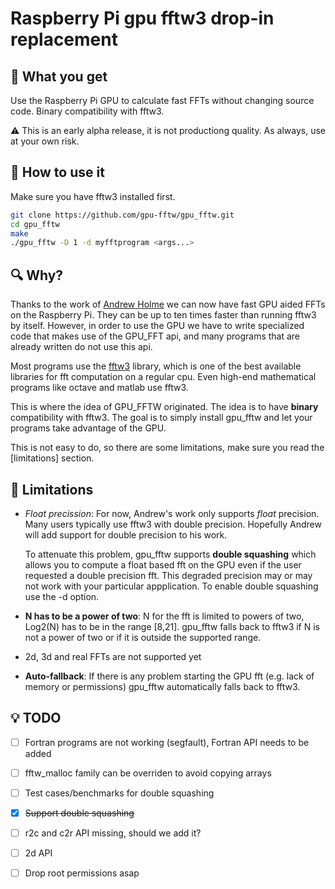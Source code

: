 # Raspberry Pi gpu fftw3 drop-in replacement

## :gift: What you get
Use the Raspberry Pi GPU to calculate fast FFTs without changing
source code.  Binary compatibility with fftw3.

:warning: This is an early alpha release, it is not productiong
quality. As always, use at your own risk.

## :checkered_flag: How to use it
Make sure you have fftw3 installed first.
```sh
git clone https://github.com/gpu-fftw/gpu_fftw.git
cd gpu_fftw
make
./gpu_fftw -D 1 -d myfftprogram <args...>
```

## :mag: Why?
Thanks to the work of [Andrew Holme](http://www.aholme.co.uk/GPU_FFT/Main.htm) we
can now have fast GPU aided FFTs on the Raspberry Pi. They can be up to ten
times faster than running fftw3 by itself. However, in order
to use the GPU we have to write specialized code that makes use of the
GPU_FFT api, and many programs that are already written do not use
this api.

Most programs use the [fftw3](http://www.fftw.org) library, which is
one of the best available libraries for fft computation on a regular cpu. Even
high-end mathematical programs like octave and matlab use fftw3.

This is where the idea of GPU_FFTW  originated. The idea is to have
**binary** compatibility with fftw3. The goal is to simply install
gpu_fftw and let your programs take advantage of the GPU.

This is not easy to do, so there are some limitations, make sure
you read the [limitations] section.

## :eyes: Limitations

* *Float precission*: For now, Andrew's work only supports _float_ precision.
  Many users typically use fftw3 with double precision. Hopefully
  Andrew will add support for double precision to his work.

  To attenuate this problem, gpu_fftw supports **double squashing** which allows
  you to compute a float based fft on the GPU even if the user
  requested a double precision fft. This degraded precision may or may not
  work with your particular appplication. To enable double squashing use
  the -d option.

* **N has to be a power of two**: N for the fft is limited to powers of two,
  Log2(N) has to be in the range [8,21]. gpu_fftw falls back to fftw3 if N is
  not a power of two or if it is
  outside the supported range.

* 2d, 3d and real FFTs are not supported yet

* **Auto-fallback**: If there is any problem starting the GPU fft (e.g. lack of
  memory or permissions) gpu_fftw automatically falls back to fftw3.

## :bulb: TODO
- [ ] Fortran programs are not working (segfault), Fortran API needs to be added
- [ ] fftw_malloc family can be overriden to avoid copying arrays
- [ ] Test cases/benchmarks for double squashing
- [x] ~~Support double squashing~~
- [ ] r2c and c2r API missing, should we add it?
- [ ] 2d API
- [ ] Drop root permissions asap

